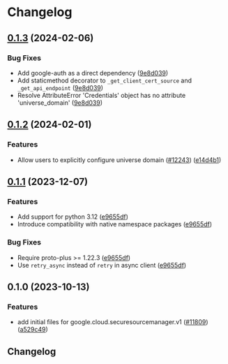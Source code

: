 # Changelog

## [0.1.3](https://github.com/googleapis/google-cloud-python/compare/google-cloud-securesourcemanager-v0.1.2...google-cloud-securesourcemanager-v0.1.3) (2024-02-06)


### Bug Fixes

* Add google-auth as a direct dependency ([9e8d039](https://github.com/googleapis/google-cloud-python/commit/9e8d0399c488cb5125d3144ad4a8e25794c123fb))
* Add staticmethod decorator to `_get_client_cert_source` and `_get_api_endpoint` ([9e8d039](https://github.com/googleapis/google-cloud-python/commit/9e8d0399c488cb5125d3144ad4a8e25794c123fb))
* Resolve AttributeError 'Credentials' object has no attribute 'universe_domain' ([9e8d039](https://github.com/googleapis/google-cloud-python/commit/9e8d0399c488cb5125d3144ad4a8e25794c123fb))

## [0.1.2](https://github.com/googleapis/google-cloud-python/compare/google-cloud-securesourcemanager-v0.1.1...google-cloud-securesourcemanager-v0.1.2) (2024-02-01)


### Features

* Allow users to explicitly configure universe domain ([#12243](https://github.com/googleapis/google-cloud-python/issues/12243)) ([e14d4b1](https://github.com/googleapis/google-cloud-python/commit/e14d4b13a883876a420c498a044dc34ea5122629))

## [0.1.1](https://github.com/googleapis/google-cloud-python/compare/google-cloud-securesourcemanager-v0.1.0...google-cloud-securesourcemanager-v0.1.1) (2023-12-07)


### Features

* Add support for python 3.12 ([e9655df](https://github.com/googleapis/google-cloud-python/commit/e9655dff9f393bf3382c668ea2a31dd3332ed192))
* Introduce compatibility with native namespace packages ([e9655df](https://github.com/googleapis/google-cloud-python/commit/e9655dff9f393bf3382c668ea2a31dd3332ed192))


### Bug Fixes

* Require proto-plus &gt;= 1.22.3 ([e9655df](https://github.com/googleapis/google-cloud-python/commit/e9655dff9f393bf3382c668ea2a31dd3332ed192))
* Use `retry_async` instead of `retry` in async client ([e9655df](https://github.com/googleapis/google-cloud-python/commit/e9655dff9f393bf3382c668ea2a31dd3332ed192))

## 0.1.0 (2023-10-13)


### Features

* add initial files for google.cloud.securesourcemanager.v1 ([#11809](https://github.com/googleapis/google-cloud-python/issues/11809)) ([a529c49](https://github.com/googleapis/google-cloud-python/commit/a529c49cad105407f95b7d524e0e1713f6902a85))

## Changelog
